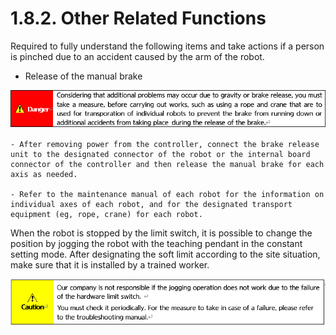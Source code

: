 ﻿# 1.8.2. Other Related Functions

Required to fully understand the following items and take actions if a person is pinched due to an accident caused by the arm of the robot.

* Release of the manual brake 

![](../../_assets/1.8.2._관련_기타_기능(Hi6)-위험.png  )

    - After removing power from the controller, connect the brake release unit to the designated connector of the robot or the internal board connector of the controller and then release the manual brake for each axis as needed.

    - Refer to the maintenance manual of each robot for the information on individual axes of each robot, and for the designated transport equipment (eg, rope, crane) for each robot.

When the robot is stopped by the limit switch, it is possible to change the position by jogging the robot with the teaching pendant in the constant setting mode. After designating the soft limit according to the site situation, make sure that it is installed by a trained worker.

![](../../_assets/1.8.2._관련_기타_기능(Hi6)-주의사항.png  )
